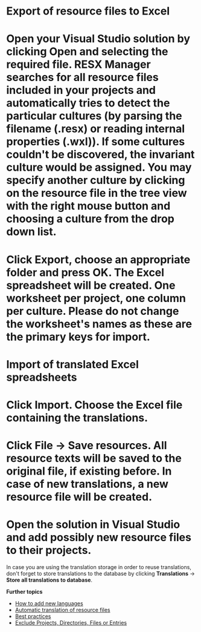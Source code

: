 # Export of resource files to Excel

# Open your Visual Studio solution by clicking **Open** and selecting the required file. RESX Manager searches for all resource files included in your projects and automatically tries to detect the particular cultures (by parsing the filename (.resx) or reading internal properties (.wxl)). If some cultures couldn't be discovered, the invariant culture would be assigned. You may specify another culture by clicking on the resource file in the tree view with the right mouse button and choosing a culture from the drop down list.
# Click **Export**, choose an appropriate folder and press OK. The Excel spreadsheet will be created. One worksheet per project, one column per culture. Please do not change the worksheet's names as these are the primary keys for import. 

# Import of translated Excel spreadsheets

# Click **Import**. Choose the Excel file containing the translations.
# Click **File** -> **Save resources**. All resource texts will be saved to the original file, if existing before. In case of new translations, a new resource file will be created.
# Open the solution in Visual Studio and add possibly new resource files to their projects. 
In case you are using the translation storage in order to reuse translations, don't forget to store translations to the database by clicking **Translations** -> **Store all translations to database**.


**Further topics**
* [How to add new languages](How-to-add-new-languages)
* [Automatic translation of resource files](Automatic-translation-of-resource-files)
* [Best practices](Best-practices)
* [Exclude Projects, Directories, Files or Entries](Exclude-Projects,-Directories,-Files-or-Entries)